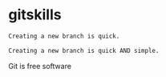 # gitskills

```tex
Creating a new branch is quick.
```

```html
Creating a new branch is quick AND simple.
```

Git is free software